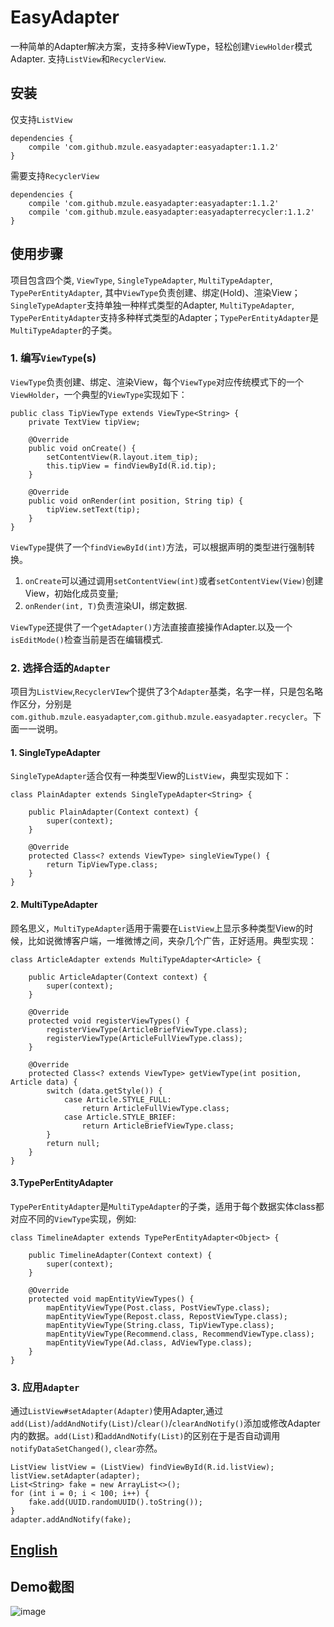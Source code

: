 # EasyAdapter

一种简单的Adapter解决方案，支持多种ViewType，轻松创建`ViewHolder`模式Adapter. 支持`ListView`和`RecyclerView`.

## 安装
仅支持`ListView`

```
dependencies {
    compile 'com.github.mzule.easyadapter:easyadapter:1.1.2'
}
```
需要支持`RecyclerView`
```
dependencies {
    compile 'com.github.mzule.easyadapter:easyadapter:1.1.2'
    compile 'com.github.mzule.easyadapter:easyadapterrecycler:1.1.2'
}
```


## 使用步骤

项目包含四个类, `ViewType`, `SingleTypeAdapter`, `MultiTypeAdapter`, `TypePerEntityAdapter`, 其中`ViewType`负责创建、绑定(Hold)、渲染View；`SingleTypeAdapter`支持单独一种样式类型的Adapter, `MultiTypeAdapter`, `TypePerEntityAdapter`支持多种样式类型的Adapter；`TypePerEntityAdapter`是`MultiTypeAdapter`的子类。

### 1. 编写`ViewType`(s)

`ViewType`负责创建、绑定、渲染View，每个`ViewType`对应传统模式下的一个`ViewHolder`，一个典型的`ViewType`实现如下：

```
public class TipViewType extends ViewType<String> {
    private TextView tipView;

    @Override
    public void onCreate() {
        setContentView(R.layout.item_tip);
        this.tipView = findViewById(R.id.tip);
    }

    @Override
    public void onRender(int position, String tip) {
        tipView.setText(tip);
    }
}
```
`ViewType`提供了一个`findViewById(int)`方法，可以根据声明的类型进行强制转换。

1. `onCreate`可以通过调用`setContentView(int)`或者`setContentView(View)`创建View，初始化成员变量;
2. `onRender(int, T)`负责渲染UI，绑定数据.

`ViewType`还提供了一个`getAdapter()`方法直接直接操作Adapter.以及一个`isEditMode()`检查当前是否在编辑模式.

### 2. 选择合适的`Adapter`

项目为`ListView`,`RecyclerVIew`个提供了3个`Adapter`基类，名字一样，只是包名略作区分，分别是`com.github.mzule.easyadapter`,`com.github.mzule.easyadapter.recycler`。下面一一说明。

#### 1. SingleTypeAdapter

`SingleTypeAdapter`适合仅有一种类型View的`ListView`，典型实现如下：

```
class PlainAdapter extends SingleTypeAdapter<String> {

    public PlainAdapter(Context context) {
        super(context);
    }

    @Override
    protected Class<? extends ViewType> singleViewType() {
        return TipViewType.class;
    }
}
```

#### 2. MultiTypeAdapter

顾名思义，`MultiTypeAdapter`适用于需要在`ListView`上显示多种类型View的时候，比如说微博客户端，一堆微博之间，夹杂几个广告，正好适用。典型实现：

```
class ArticleAdapter extends MultiTypeAdapter<Article> {

    public ArticleAdapter(Context context) {
        super(context);
    }

    @Override
    protected void registerViewTypes() {
        registerViewType(ArticleBriefViewType.class);
        registerViewType(ArticleFullViewType.class);
    }

    @Override
    protected Class<? extends ViewType> getViewType(int position, Article data) {
        switch (data.getStyle()) {
            case Article.STYLE_FULL:
                return ArticleFullViewType.class;
            case Article.STYLE_BRIEF:
                return ArticleBriefViewType.class;
        }
        return null;
    }
}
```

#### 3.TypePerEntityAdapter

`TypePerEntityAdapter`是`MultiTypeAdapter`的子类，适用于每个数据实体class都对应不同的`ViewType`实现，例如:

```
class TimelineAdapter extends TypePerEntityAdapter<Object> {

    public TimelineAdapter(Context context) {
        super(context);
    }

    @Override
    protected void mapEntityViewTypes() {
        mapEntityViewType(Post.class, PostViewType.class);
        mapEntityViewType(Repost.class, RepostViewType.class);
        mapEntityViewType(String.class, TipViewType.class);
        mapEntityViewType(Recommend.class, RecommendViewType.class);
        mapEntityViewType(Ad.class, AdViewType.class);
    }
}
```

### 3. 应用`Adapter`
通过`ListView#setAdapter(Adapter)`使用Adapter,通过`add(List)`/`addAndNotify(List)`/`clear()`/`clearAndNotify()`添加或修改Adapter内的数据。`add(List)`和`addAndNotify(List)`的区别在于是否自动调用`notifyDataSetChanged()`, `clear`亦然。

```
ListView listView = (ListView) findViewById(R.id.listView);
listView.setAdapter(adapter);
List<String> fake = new ArrayList<>();
for (int i = 0; i < 100; i++) {
    fake.add(UUID.randomUUID().toString());
}
adapter.addAndNotify(fake);
```

## [English]()

## Demo截图

![image](http://7sbl54.com1.z0.glb.clouddn.com/blog_2.pic.jpg?imageView2/0/w/360/)